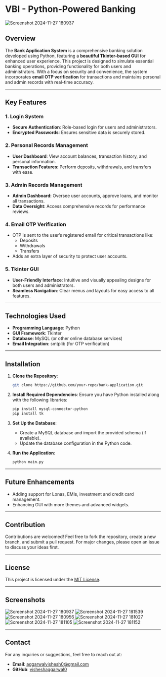 # VBI - Python-Powered Banking

![Screenshot 2024-11-27 180937](https://github.com/user-attachments/assets/90ddf7a7-43d0-4453-96dc-def1239cb653)

## Overview
The **Bank Application System** is a comprehensive banking solution developed using Python, featuring a **beautiful Tkinter-based GUI** for enhanced user experience. This project is designed to simulate essential banking operations, providing functionality for both users and administrators. With a focus on security and convenience, the system incorporates **email OTP verification** for transactions and maintains personal and admin records with real-time accuracy.

---

## Key Features

### 1. **Login System**
- **Secure Authentication**: Role-based login for users and administrators.
- **Encrypted Passwords**: Ensures sensitive data is securely stored.

### 2. **Personal Records Management**
- **User Dashboard**: View account balances, transaction history, and personal information.
- **Transaction Features**: Perform deposits, withdrawals, and transfers with ease.

### 3. **Admin Records Management**
- **Admin Dashboard**: Oversee user accounts, approve loans, and monitor all transactions.
- **Data Oversight**: Access comprehensive records for performance reviews.

### 4. **Email OTP Verification**
- OTP is sent to the user’s registered email for critical transactions like:
  - Deposits
  - Withdrawals
  - Transfers
- Adds an extra layer of security to protect user accounts.

### 5. **Tkinter GUI**
- **User-Friendly Interface**: Intuitive and visually appealing designs for both users and administrators.
- **Seamless Navigation**: Clear menus and layouts for easy access to all features.


---

## Technologies Used
- **Programming Language**: Python
- **GUI Framework**: Tkinter
- **Database**: MySQL (or other online database services)
- **Email Integration**: smtplib (for OTP verification)

---

## Installation
1. **Clone the Repository**:
   ```bash
   git clone https://github.com/your-repo/bank-application.git
   ```

2. **Install Required Dependencies**:
   Ensure you have Python installed along with the following libraries:
   ```bash
   pip install mysql-connector-python
   pip install tk
   ```

3. **Set Up the Database**:
   - Create a MySQL database and import the provided schema (if available).
   - Update the database configuration in the Python code.

4. **Run the Application**:
   ```bash
   python main.py
   ```

---

## Future Enhancements
- Adding support for Lonas, EMIs, investment and credit card management.
- Enhancing GUI with more themes and advanced widgets.

---

## Contribution
Contributions are welcomed! Feel free to fork the repository, create a new branch, and submit a pull request. For major changes, please open an issue to discuss your ideas first.

---

## License
This project is licensed under the [MIT License](LICENSE).

---

## Screenshots
![Screenshot 2024-11-27 180937](https://github.com/user-attachments/assets/90ddf7a7-43d0-4453-96dc-def1239cb653)
![Screenshot 2024-11-27 181539](https://github.com/user-attachments/assets/8f2eb1b5-0c64-4e83-9809-45defa7841ef)
![Screenshot 2024-11-27 180956](https://github.com/user-attachments/assets/626f6dbe-a442-4abc-a2f5-53d557e4460c)
![Screenshot 2024-11-27 181027](https://github.com/user-attachments/assets/d3f5d7e4-a4f8-4dc1-9d2a-f28faf4d74a4)
![Screenshot 2024-11-27 181105](https://github.com/user-attachments/assets/6e4153aa-c1e8-4397-ad92-8342bcb22347)
![Screenshot 2024-11-27 181152](https://github.com/user-attachments/assets/a0734b80-6d72-4fd5-936c-c3c5b961ad3c)

---

## Contact
For any inquiries or suggestions, feel free to reach out at:
- **Email**: aggarwalvishesh0@gmail.com 
- **GitHub**: [visheshaggarwal0](https://github.com/visheshaggarwal0)

